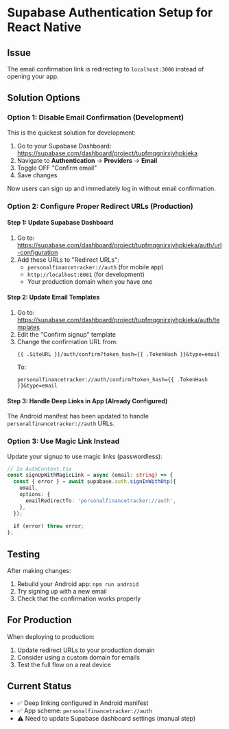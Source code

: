 # Supabase Authentication Setup for React Native

## Issue
The email confirmation link is redirecting to `localhost:3000` instead of opening your app.

## Solution Options

### Option 1: Disable Email Confirmation (Development)
This is the quickest solution for development:

1. Go to your Supabase Dashboard: https://supabase.com/dashboard/project/tupfmqgnirxjyhpkieka
2. Navigate to **Authentication** → **Providers** → **Email**
3. Toggle OFF "Confirm email" 
4. Save changes

Now users can sign up and immediately log in without email confirmation.

### Option 2: Configure Proper Redirect URLs (Production)

#### Step 1: Update Supabase Dashboard
1. Go to: https://supabase.com/dashboard/project/tupfmqgnirxjyhpkieka/auth/url-configuration
2. Add these URLs to "Redirect URLs":
   - `personalfinancetracker://auth` (for mobile app)
   - `http://localhost:8081` (for development)
   - Your production domain when you have one

#### Step 2: Update Email Templates
1. Go to: https://supabase.com/dashboard/project/tupfmqgnirxjyhpkieka/auth/templates
2. Edit the "Confirm signup" template
3. Change the confirmation URL from:
   ```
   {{ .SiteURL }}/auth/confirm?token_hash={{ .TokenHash }}&type=email
   ```
   To:
   ```
   personalfinancetracker://auth/confirm?token_hash={{ .TokenHash }}&type=email
   ```

#### Step 3: Handle Deep Links in App (Already Configured)
The Android manifest has been updated to handle `personalfinancetracker://auth` URLs.

### Option 3: Use Magic Link Instead
Update your signup to use magic links (passwordless):

```typescript
// In AuthContext.tsx
const signUpWithMagicLink = async (email: string) => {
  const { error } = await supabase.auth.signInWithOtp({
    email,
    options: {
      emailRedirectTo: 'personalfinancetracker://auth',
    },
  });
  
  if (error) throw error;
};
```

## Testing

After making changes:
1. Rebuild your Android app: `npm run android`
2. Try signing up with a new email
3. Check that the confirmation works properly

## For Production

When deploying to production:
1. Update redirect URLs to your production domain
2. Consider using a custom domain for emails
3. Test the full flow on a real device

## Current Status
- ✅ Deep linking configured in Android manifest
- ✅ App scheme: `personalfinancetracker://auth`
- ⚠️ Need to update Supabase dashboard settings (manual step)